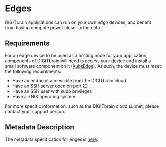 # Edges

DIGITbrain applications can run on your own *edge* devices, and
benefit from having compute power closer to the data.

## Requirements

For an edge device to be used as a hosting node for your application,
components of DIGITbrain will need to access your device and install
a small software component on it ([KubeEdge](https://kubeedge.io/)).
As such, the device must meet the following requirements:

- Have an endpoint accessible from the DIGITbrain cloud
- Have an SSH server open on port 22
- Have an SSH user with sudo privileges
- Have a *NIX operating system

For more specific information, such as the DIGITbrain cloud subnet,
please contact your support person.

## Metadata Description

The metadata specification for edges is [here](/attributes/deployment/#edge).